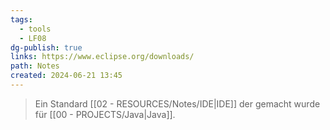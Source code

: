 ```yaml
---
tags:
  - tools
  - LF08
dg-publish: true
links: https://www.eclipse.org/downloads/
path: Notes
created: 2024-06-21 13:45
---
```

> Ein Standard [[02 - RESOURCES/Notes/IDE\|IDE]] der gemacht wurde für [[00 - PROJECTS/Java\|Java]].